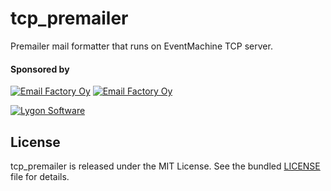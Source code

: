 tcp_premailer
=============

Premailer mail formatter that runs on EventMachine TCP server.


#### Sponsored by

[![Email Factory Oy](http://pic.useful.fi/be4a4146ea5986fae6dd78dada6de49b.png)](http://emailfactory.fi) [![Email Factory Oy](http://emailfactory.cc/img/h1_email-factory.png)](http://emailfactory.fi)

[![Lygon Software](http://lygon.net/lygonsoftware.png)](http://lygon.net)

## License

tcp_premailer is released under the MIT License. See the bundled [LICENSE](LICENSE) file for
details.
